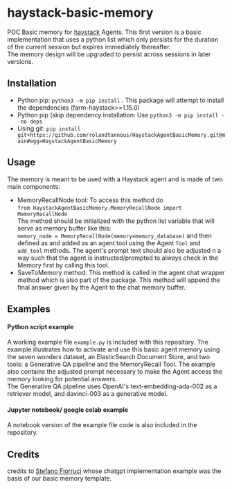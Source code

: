 # haystack-basic-memory

POC Basic memory for [haystack](https://github.com/deepset-ai/haystack) Agents.
This first version is a basic implementation that uses a python list which only persists for the duration of the current session but expires immediately thereafter.</br>
The memory design will be upgraded to persist across sessions in later versions.


## Installation

- Python pip: ```python3 -m pip install``` . This package will attempt to install the dependencies (farm-haystack>=1.15.0)
- Python pip (skip dependency installation: Use  ```python3 -m pip install --no-deps```
- Using git: ```pip install git+https://github.com/rolandtannous/HaystackAgentBasicMemory.git@main#egg=HaystackAgentBasicMemory```


## Usage

The memory is meant to be used with a Haystack agent and is made of two main components:
- MemoryRecallNode tool: To access this method do </br>```from HaystackAgentBasicMemory.MemoryRecallNode import MemoryRecallNode```</br> The method should be initialized with the python list variable that will serve as memory buffer like this:</br> ```memory_node = MemoryRecallNode(memory=memory_database)``` and then defined as and added as an agent tool using the Agent ```Tool``` and  ```add_tool``` methods. The agent's prompt text should also be adjusted n a way such that the agent is instructed/prompted to always check in the Memory first by calling this tool.
- SaveToMemory method: This method is called in the agent chat wrapper method which is also part of the package. This method will append the final answer given by the Agent to the chat memory buffer.

## Examples

#### Python script example
A working example file ```example.py``` is included with this repository. The example illustrates how to activate and use this basic agent memory using the seven wonders dataset, an ElasticSearch Document Store, and two tools: a Generative QA pipeline and the MemoryRecall Tool. The example also contains the adjusted prompt necessary to make the Agent access the memory looking for potential answers.</br>
The Generative QA pipeline uses OpenAI's text-embedding-ada-002 as a retriever model, and davinci-003 as a generative model.

#### Jupyter notebook/ google colab example
A notebook version of the example file code is also included in the repository.

## Credits
credits to [Stefano Fiorruci](https://github.com/anakin87) whose chatgpt implementation example was the basis of our basic memory template. 







